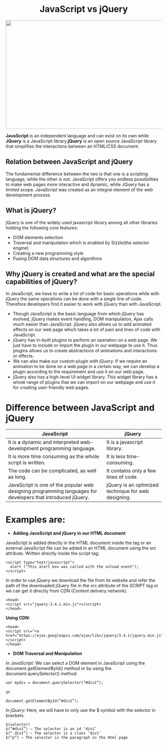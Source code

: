 <h1 align="center">JavaScript vs jQuery</h1>
<img src="https://www.freelancinggig.com/blog/wp-content/uploads/2018/06/JavaScript-vs-jQuery.jpg" align="middle"  style="width:1000px; 
            height:350px; 
            display: block;" />
            
            
**JavaScript** is an independent language and can exist on its own while **JQuery** is a JavaScript library.**jQuery** is an open source JavaScript library that simplifies the
interactions between an HTML/CSS document.


## Relation between JavaScript and jQuery
The fundamental difference between the two is that one is a scripting language, while the other is not. JavaScript offers you endless possibilities to make web pages more
interactive and dynamic, while JQuery has a limited scope. JavaScript was created as an integral element of the web development process.

## What is jQuery?
jQuery is one of the widely used javascript library among all other libraries holding the following core features:
- DOM elements selection
- Traversal and manipulation which is enabled by Sizzle(the selector engine)
- Creating a new programming style
- Fusing DOM data structures and algorithms


## Why jQuery is created and what are the special capabilities of jQuery?
In JavaScript, we have to write a lot of code for basic operations while with jQuery the same operations can be done with a single line of code. Therefore developers find 
it easier to work with jQuery than with JavaScript.

- Though JavaScript is the basic language from which jQuery has evolved, jQuery makes event handling, DOM manipulation, Ajax calls much easier than JavaScript. jQuery also allows us to add animated effects on our web page which takes a lot of pain and lines of code with JavaScript.
- jQuery has in-built plugins to perform an operation on a web page. We just have to include or import the plugin in our webpage to use it. Thus plugins allows us to create abstractions of animations and interactions or effects.
- We can also make our custom plugin with jQuery. If we require an animation to be done on a web page in a certain way, we can develop a plugin according to the requirement and use it on our web page.
- jQuery also has a high-level UI widget library. This widget library has a whole range of plugins that we can import on our webpage and use it for creating user-friendly web pages.

# Difference between JavaScript and jQuery
| JavaScript | jQuery |
| --- | --- |
| It is a dynamic and interpreted web-development programming language. | It is a javascript library. |
| It is more time consuming as the whole script is written. | It is less time-consuming. |
| The code can be complicated, as well as long. | It contains only a few lines of code. |
|JavaScript is one of the popular web designing programming languages for developers that introduced jQuery. | jQuery is an optimized technique for web designing. |

# Examples are:

- **Adding JavaScript and jQuery in our HTML document**

JavaScript is added directly in the HTML document inside the tag or an external JavaScript file can be added in an HTML document using the src attribute.
Written directly inside the script tag:

```
<script type="text/javascript">
  alert ("This alert box was called with the onload event");
</script>
```

In order to use jQuery we download the file from its website and refer the path of the downloaded jQuery file in the src attribute of the SCRIPT tag or we can get it directly from CDN (Content delivery network).
```
<head>
<script src="jquery-3.4.1.min.js"></script>
</head>
```
**Using CDN:**
```
<head>
<script src="<a href="https://ajax.googleapis.com/ajax/libs/jquery/3.4.1/jquery.min.js">https://ajax.googleapis.com/ajax/libs/jquery/3.4.1/jquery.min.js</a>"></script>
</head>
```
- **DOM Traversal and Manipulation**

*In JavaScript:*
We can select a DOM element in JavaScript using the document.getElementById() method or by using the document.querySelector() method.
```
var mydiv = document.querySelector(“#div1”);
```
or
```
document.getElementById(“#div1”);
```
*In jQuery:*
Here, we will have to only use the $ symbol with the selector in brackets.
```
$(selector)
$(“#div1”) – The selector is an id ‘div1’
$(“.div1”) – The selector is a class ‘div1’
$(“p”) – The selector is the paragraph in the Html page
```
